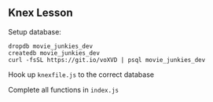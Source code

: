 ## Knex Lesson

Setup database:
```
dropdb movie_junkies_dev
createdb movie_junkies_dev
curl -fsSL https://git.io/voXVD | psql movie_junkies_dev
```

Hook up `knexfile.js` to the correct database

Complete all functions in `index.js`
